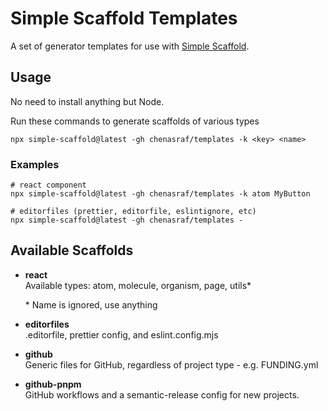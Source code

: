 # Simple Scaffold Templates

A set of generator templates for use with
[Simple Scaffold](https://github.com/chenasraf/simple-scaffold).

## Usage

No need to install anything but Node.

Run these commands to generate scaffolds of various types

```shell
npx simple-scaffold@latest -gh chenasraf/templates -k <key> <name>
```

### Examples

```shell
# react component
npx simple-scaffold@latest -gh chenasraf/templates -k atom MyButton

# editorfiles (prettier, editorfile, eslintignore, etc)
npx simple-scaffold@latest -gh chenasraf/templates -
```

## Available Scaffolds

- **react**  
  Available types: atom, molecule, organism, page, utils\*

  \* Name is ignored, use anything

- **editorfiles**  
  .editorfile, prettier config, and eslint.config.mjs

- **github**  
  Generic files for GitHub, regardless of project type - e.g. FUNDING.yml

- **github-pnpm**  
  GitHub workflows and a semantic-release config for new projects.
